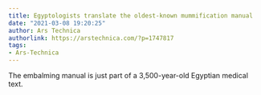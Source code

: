 ```yaml
---
title: Egyptologists translate the oldest-known mummification manual
date: "2021-03-08 19:20:25"
author: Ars Technica
authorlink: https://arstechnica.com/?p=1747817
tags:
- Ars-Technica
---
```

The embalming manual is just part of a 3,500-year-old Egyptian medical text.